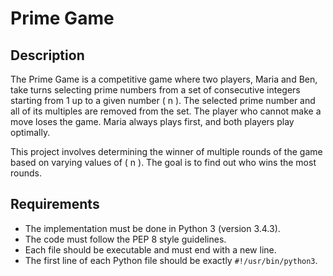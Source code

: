 # Prime Game

## Description

The Prime Game is a competitive game where two players, Maria and Ben, take turns selecting prime numbers from a set of consecutive integers starting from 1 up to a given number \( n \). The selected prime number and all of its multiples are removed from the set. The player who cannot make a move loses the game. Maria always plays first, and both players play optimally.

This project involves determining the winner of multiple rounds of the game based on varying values of \( n \). The goal is to find out who wins the most rounds.

## Requirements

- The implementation must be done in Python 3 (version 3.4.3).
- The code must follow the PEP 8 style guidelines.
- Each file should be executable and must end with a new line.
- The first line of each Python file should be exactly `#!/usr/bin/python3`.
